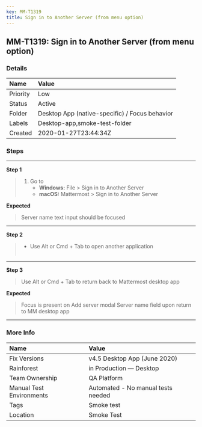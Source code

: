 ```yaml
---
key: MM-T1319
title: Sign in to Another Server (from menu option)
---
```


## MM-T1319: Sign in to Another Server (from menu option)

### Details

| Name     | Value                                          |
| :------- | :--------------------------------------------- |
| Priority | Low                                            |
| Status   | Active                                         |
| Folder   | Desktop App (native-specific) / Focus behavior |
| Labels   | Desktop-app,smoke-test-folder                  |
| Created  | 2020-01-27T23:44:34Z                           |

### Steps

<hr/>

**Step 1**

> <article><ol><li>Go to&nbsp;<ul><li><strong>Windows:</strong> File &gt; Sign in to Another Server&nbsp;</li><li><strong>macOS:</strong> Mattermost &gt; Sign in to Another Server</li></ul></li></ol></article>

**Expected**

> <article>Server name text input should be focused</article>

<hr/>

**Step 2**

> <article><ul><li><p data-pm-slice="1 1 []">Use Alt or Cmd + Tab to open another application<br><br></p></li></ul></article>

<hr/>

**Step 3**

> <article>Use Alt or Cmd + Tab to return back to Mattermost desktop app</article>

**Expected**

> <article><p data-pm-slice="1 1 []">Focus is present on Add server modal Server name field upon return to MM desktop app</p></article>

<hr/>

### More Info

| Name                     | Value                              |
| :----------------------- | :--------------------------------- |
| Fix Versions             | v4.5 Desktop App (June 2020)       |
| Rainforest               | in Production — Desktop            |
| Team Ownership           | QA Platform                        |
| Manual Test Environments | Automated - No manual tests needed |
| Tags                     | Smoke test                         |
| Location                 | Smoke Test                         |
